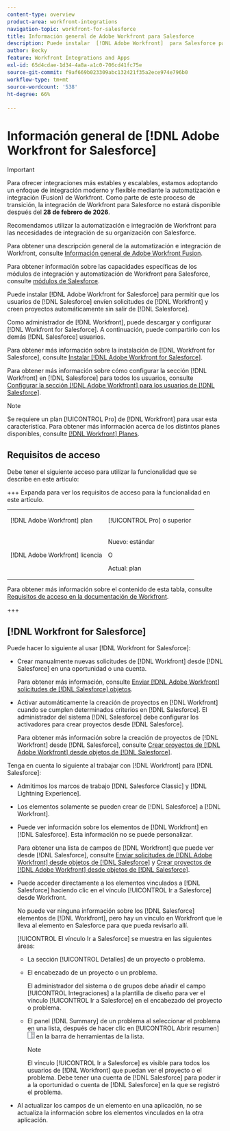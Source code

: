 ```yaml
---
content-type: overview
product-area: workfront-integrations
navigation-topic: workfront-for-salesforce
title: Información general de Adobe Workfront para Salesforce
description: Puede instalar  [!DNL Adobe Workfront]  para Salesforce para permitir que los usuarios de Salesforce envíen solicitudes de  [!DNL Workfront]  y creen proyectos automáticamente sin salir de Salesforce.
author: Becky
feature: Workfront Integrations and Apps
exl-id: 65d4cdae-1d34-4a8a-a1c0-706cd41fc75e
source-git-commit: f9af669b023309abc132421f35a2ece974e796b0
workflow-type: tm+mt
source-wordcount: '538'
ht-degree: 66%

---
```


# Información general de [!DNL Adobe Workfront for Salesforce]

<!-- Audited: 5/2025 -->

>[!IMPORTANT]
>
>Para ofrecer integraciones más estables y escalables, estamos adoptando un enfoque de integración moderno y flexible mediante la automatización e integración (Fusion) de Workfront. Como parte de este proceso de transición, la integración de Workfront para Salesforce no estará disponible después del **28 de febrero de 2026**.
>
>Recomendamos utilizar la automatización e integración de Workfront para las necesidades de integración de su organización con Salesforce.
>
>Para obtener una descripción general de la automatización e integración de Workfront, consulte [Información general de Adobe Workfront Fusion](https://experienceleague.adobe.com/es/docs/workfront-fusion/using/get-started-with-fusion/understand-workfront-fusion/workfront-fusion-overview).
>
>Para obtener información sobre las capacidades específicas de los módulos de integración y automatización de Workfront para Salesforce, consulte [módulos de Salesforce](https://experienceleague.adobe.com/es/docs/workfront-fusion/using/references/apps-and-their-modules/third-party-app-connectors/salesforce-modules).

Puede instalar [!DNL Adobe Workfront for Salesforce] para permitir que los usuarios de [!DNL Salesforce] envíen solicitudes de [!DNL Workfront] y creen proyectos automáticamente sin salir de [!DNL Salesforce].

Como administrador de [!DNL Workfront], puede descargar y configurar [!DNL Workfront for Salesforce]. A continuación, puede compartirlo con los demás [!DNL Salesforce] usuarios.

Para obtener más información sobre la instalación de [!DNL Workfront for Salesforce], consulte [Instalar [!DNL Adobe Workfront for Salesforce]](../../workfront-integrations-and-apps/using-workfront-with-salesforce/install-workfront-for-salesforce.md).

Para obtener más información sobre cómo configurar la sección [!DNL Workfront] en [!DNL Salesforce] para todos los usuarios, consulte [Configurar la sección  [!DNL Adobe Workfront]  para los usuarios de  [!DNL Salesforce] &#x200B;](../../workfront-integrations-and-apps/using-workfront-with-salesforce/configure-wf-section-for-salesforce-users.md).

>[!NOTE]
>
>Se requiere un plan [!UICONTROL Pro] de [!DNL Workfront] para usar esta característica. Para obtener más información acerca de los distintos planes disponibles, consulte [[!DNL Workfront] Planes](https://business.adobe.com/es/products/workfront/pricing.html).

## Requisitos de acceso

Debe tener el siguiente acceso para utilizar la funcionalidad que se describe en este artículo:

+++ Expanda para ver los requisitos de acceso para la funcionalidad en este artículo.

<table style="table-layout:auto"> 
 <col> 
 <col> 
 <tbody> 
  <tr> 
   <td role="rowheader">[!DNL Adobe Workfront] plan</td> 
   <td> <p>[!UICONTROL Pro] o superior</p> </td> 
  </tr> 
  <tr> 
   <td role="rowheader">[!DNL Adobe Workfront] licencia</td> 
   <td> <p>Nuevo: estándar<p>
   <p>O</p>
   <p>Actual: plan</p>


</td> 
  </tr> 
 </tbody> 
</table>

Para obtener más información sobre el contenido de esta tabla, consulte [Requisitos de acceso en la documentación de Workfront](/help/quicksilver/administration-and-setup/add-users/access-levels-and-object-permissions/access-level-requirements-in-documentation.md).

+++

## [!DNL Workfront for Salesforce]

Puede hacer lo siguiente al usar [!DNL Workfront for Salesforce]:

* Crear manualmente nuevas solicitudes de [!DNL Workfront] desde [!DNL Salesforce] en una oportunidad o una cuenta.

  Para obtener más información, consulte [Enviar [!DNL Adobe Workfront] solicitudes de [!DNL Salesforce] objetos](../../workfront-integrations-and-apps/using-workfront-with-salesforce/submit-workfront-requests-from-salesforce-objects.md).

* Activar automáticamente la creación de proyectos en [!DNL Workfront] cuando se cumplen determinados criterios en [!DNL Salesforce]. El administrador del sistema [!DNL Salesforce] debe configurar los activadores para crear proyectos desde [!DNL Salesforce].

  Para obtener más información sobre la creación de proyectos de [!DNL Workfront] desde [!DNL Salesforce], consulte [Crear proyectos de  [!DNL Adobe Workfront]  desde objetos de  [!DNL Salesforce] &#x200B;](../../workfront-integrations-and-apps/using-workfront-with-salesforce/create-wf-projects-from-salesforce-objects.md).

Tenga en cuenta lo siguiente al trabajar con [!DNL Workfront] para [!DNL Salesforce]:

* Admitimos los marcos de trabajo [!DNL Salesforce Classic] y [!DNL Lightning Experience].
* Los elementos solamente se pueden crear de [!DNL Salesforce] a [!DNL Workfront].
* Puede ver información sobre los elementos de [!DNL Workfront] en [!DNL Salesforce]. Esta información no se puede personalizar.

  Para obtener una lista de campos de [!DNL Workfront] que puede ver desde [!DNL Salesforce], consulte [Enviar solicitudes de  [!DNL Adobe Workfront]  desde objetos de  [!DNL Salesforce] &#x200B;](../../workfront-integrations-and-apps/using-workfront-with-salesforce/submit-workfront-requests-from-salesforce-objects.md) y [Crear proyectos de  [!DNL Adobe Workfront]  desde objetos de  [!DNL Salesforce] &#x200B;](../../workfront-integrations-and-apps/using-workfront-with-salesforce/create-wf-projects-from-salesforce-objects.md).

* Puede acceder directamente a los elementos vinculados a [!DNL Salesforce] haciendo clic en el vínculo [!UICONTROL Ir a Salesforce] desde Workfront.

  No puede ver ninguna información sobre los [!DNL Salesforce] elementos de [!DNL Workfront], pero hay un vínculo en Workfront que le lleva al elemento en Salesforce para que pueda revisarlo allí.

  [!UICONTROL El vínculo Ir a Salesforce] se muestra en las siguientes áreas:

   * La sección [!UICONTROL Detalles] de un proyecto o problema.
   * El encabezado de un proyecto o un problema.

     El administrador del sistema o de grupos debe añadir el campo [!UICONTROL Integraciones] a la plantilla de diseño para ver el vínculo [!UICONTROL Ir a Salesforce] en el encabezado del proyecto o problema.
   * El panel [!DNL Summary] de un problema al seleccionar el problema en una lista, después de hacer clic en [!UICONTROL Abrir resumen] ![icono del panel de resumen](assets/summary-panel-icon.png) en la barra de herramientas de la lista.

     >[!NOTE]
     >
     >El vínculo [!UICONTROL Ir a Salesforce] es visible para todos los usuarios de [!DNL Workfront] que puedan ver el proyecto o el problema. Debe tener una cuenta de [!DNL Salesforce] para poder ir a la oportunidad o cuenta de [!DNL Salesforce] en la que se registró el problema.

* Al actualizar los campos de un elemento en una aplicación, no se actualiza la información sobre los elementos vinculados en la otra aplicación.
